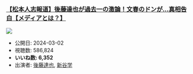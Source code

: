 ### [【松本人志報道】後藤達也が過去一の激論！文春のドンが…真相告白【メディアとは？】](https://www.youtube.com/watch?v=cfDcXJptmQo)
[![](https://img.youtube.com/vi/cfDcXJptmQo/sddefault.jpg)](https://www.youtube.com/watch?v=cfDcXJptmQo)
-   公開日: 2024-03-02
-   視聴数: 586,824
-   **いいね数: 6,352**
-   出演者: [後藤達也](/rehacq_fan/people/後藤達也 "wikilink"), [新谷学](/rehacq_fan/people/新谷学 "wikilink")
